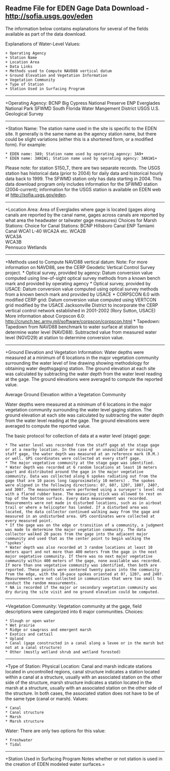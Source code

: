 ## Readme File for EDEN Gage Data Download - http://sofia.usgs.gov/eden

The information below contains explanations for several of the fields available as part of the data download.

Explanations of Water-Level Values:

    + Operating Agency
    + Station Name
    + Location Area
    + Data Links
    + Methods used to Compute NAVD88 vertical datum
    + Ground Elevation and Vegetation Information
    + Vegetation Community
    + Type of Station
    + Station Used in Surfacing Program


__________________


+Operating Agency:
BCNP 	Big Cypress National Preserve
ENP 	Everglades National Park
SFWMD 	South Florida Water Mangement District
USGS 	U.S. Geological Survey

__________________

+Station Name:
The station name used in the site is specific to the EDEN site. It generally is the same name as the agency station name, but there could be slight variations (either this is a shortened form, or a modified form). For example:

    * EDEN name: 3A9; Station name used by operating agency: 3A9+
    * EDEN name: 3AN1W1; Station name used by operating agency: 3AN1W1+

Please note: for station S150_T, there are two separate records. The USGS station has historical data (prior to 2004) for daily data and historical hourly data back to 1999. The SFWMD station only has data starting in 2004. This data download program only includes information for the SFWMD station (2004-current); information for the USGS station is available on EDEN web at http://sofia.usgs.gov/eden.
__________________

+Location Area:
Area of Everglades where gage is located (gages along canals are reported by the canal name, gages across canals are reported by what area the headwater or tailwater gage measures)
	Choices for Marsh Stations: 	Choice for Canal Stations:
	BCNP 				Hillsboro Canal
	ENP 				Tamiami Canal
	WCA1 				L-40
	WCA2A 				etc.
	WCA2B 	 
	WCA3A 	 
	WCA3B 	 
	Pennsuco Wetlands 

__________________

+Methods used to Compute NAVD88 vertical datum:
Note: For more information on NAVD88, see the CERP Geodetic Vertical Control Survey project.
	* Optical survey, provided by agency: Datum conversion value computed using line-of-sight optical survey methods from a known bench mark and provided by operating agency
	* Optical survey, provided by USACE: Datum conversion value computed using optical survey methods from a known bench mark and provided by USACE
	* CORPSCON 6.0 with modified CERP grid: Datum conversion value computed using VERTCON grid modified by the USACE Jacksonville District to incorporate the CERP vertical control network established in 2001-2002 (Rory Sutton, USACE)  More information about Corpscon 6.0: http://crunch.tec.army.mil/software/corpscon/corpscon.html
	* Tapedown: Tapedown from NAVD88 benchmark to water surface at station to determine water level (NAVD88). Subtracted value from measured water level (NGVD29) at station to determine conversion value.

__________________

+Ground Elevation and Vegetation Information:
Water depths were measured at a minimum of 6 locations in the major vegetation community surrounding the water level of line drawing showing methodology for obtaining water depthsgaging station. The ground elevation at each site was calculated by subtracting the water depth from the water level reading at the gage. The ground elevations were averaged to compute the reported value.

Average Ground Elevation within a Vegetation Community

Water depths were measured at a minimum of 6 locations in the major vegetation community surrounding the water level gaging station. The ground elevation at each site was calculated by subtracting the water depth from the water level reading at the gage. The ground elevations were averaged to compute the reported value.

The basic protocol for collection of data at a water level (stage) gage:

    * The water level was recorded from the staff gage at the stage gage or at a nearby location. In the case of an unavailable or missing staff gage, the water depth was measured at an reference mark (R.M.) or well. GPS coordinates were collected at every staff gage.
    * The major vegetative community at the stage gage was identified.
    * Water depth was recorded at 6 random locations at least 10 meters apart and distributed around the gage in the major vegetative community. Data was collected along 6 spokes radiating out from the gage that are 10 paces long (approximately 10 meters) . The spokes were aligned in the following directions: 0?, 60?, 120?, 180?, 240?, and 300?. The measurements were performed using a surveyor's level rod with a flared rubber base. The measuring stick was allowed to rest on top of the bottom surface. Every data measurement was recorded. Measurements were not made in disturbed locations, such as in airboat trail or where a helicopter has landed. If a disturbed area was located, the data collector continued walking away from the gage and measured in an undisturbed area. GPS coordinates were collected at every measured point.
    * If the gage was on the edge or transition of a community, a judgment was made to determine the major vegetation community. The data collector walked 20 paces from the gage into the adjacent major community and used that as the center point to begin walking the "spokes".
    * Water depth was also recorded at 3 random locations at least 10 meters apart and not more than 400 meters from the gage in the next major vegetative community. If there was no next major vegetative community within 400 meters of the gage, none available was recorded. If more than one vegetative community was identified, then both are reported. These points were centered twenty paces into the community from the edge, with the 10-pace spokes oriented at 0?, 120?, and 240?. Measurements were not collected in communities that were too small to conduct the random measurements.
    * NA is recorded if the major or secondary vegetation community was dry during the site visit and no ground elevation could be computed.

__________________


+Vegetation Community:
Vegetation community at the gage, field descriptions were categorized into 6 major communities. Choices:

    * Slough or open water
    * Wet prairie
    * Ridge or sawgrass and emergent marsh
    * Exotics and cattail
    * Upland
    * Canal (gage constructed in a canal along a levee or in the marsh but not at a canal structure)
    * Other (mostly wetland shrub and wetland forested)

__________________

+Type of Station:
Physical Location: Canal and marsh indicate stations located in uncontrolled regions, canal structure indicates a station located within a canal at a structure, usually with an associated station on the other side of the structure, marsh structure indicates a station located in the marsh at a structure, usually with an associated station on the other side of the structure. In both cases, the associated station does not have to be of the same type (canal or marsh). Values:

    * Canal
    * Canal structure
    * Marsh
    * Marsh structure 

Water: There are only two options for this value:

    * Freshwater
    * Tidal


__________________

+Station Used in Surfacing Program
Notes whether or not station is used in the creation of EDEN modeled water surfaces.=
